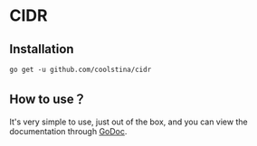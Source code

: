 # CIDR

## Installation

```shell script
go get -u github.com/coolstina/cidr
```

## How to use？

It's very simple to use, just out of the box, and you can view the documentation through [GoDoc](https://pkg.go.dev/github.com/coolstina/cidr).
